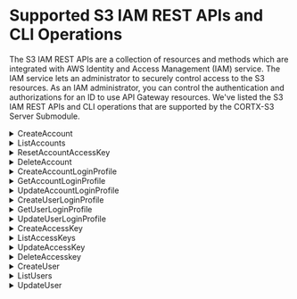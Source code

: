 # Supported S3 IAM REST APIs and CLI Operations

The S3 IAM REST APIs are a collection of resources and methods which are integrated with AWS Identity and Access Management (IAM) service. The IAM service lets an administrator to securely control access to the S3 resources. As an IAM administrator, you can control the authentication and authorizations for an ID to use API Gateway resources. We've listed the S3 IAM REST APIs and CLI operations that are supported by the CORTX-S3 Server Submodule. 

<details>
<summary>CreateAccount</summary>
<p>

The CreateAccount request lets you create an S3 IAM account. 

| Request | Request body attributes  | Request Parameters    |
| :------- | :------------------------ | :--------------------- |
| POST / HTTP/1.1  </br> Host: <IAM Endpoint>:9443 | **Action:** CreateAccount </br> **AccountName:** newrandom10 </br> **Email:** newrandom10@xyz.com  | <ul> <li> **AccountName:** The name of the account. This parameter allows </br>(through its regex pattern) a string of characters consisting of upper </br> and lowercase alphanumeric characters with no spaces. </br> You can also include any of the following characters:`_+=,.@-` </br> **Type:** String </br> **Length Constraints:** Minimum length of 1. Maximum length of 64. </br> **Pattern:** `[\w+=,.@-]+` </br> **Required:** Yes </br> </ul> <ul> <li> **Email:** The email of the account which you want to create. </br> **Type:** String </br> **Pattern:** `[\w+=,.@-]+` </br> **Required:** Yes |

</p>
</details>

<details>
<summary>ListAccounts</summary>
<p>
  
 The ListAccounts parameter lists all the S3 IAM accounts.

| Request | Request body attributes  | Request Parameters    |
| :------- | :------------------------ | :--------------------- |
| POST / HTTP/1.1  </br> Host: <IAM Endpoint>:9443 | **Action:** ListAccounts | None |


</p>
</details>

<details>
<summary>ResetAccountAccessKey</summary>
<p>
  
 The ResetAccountAccessKey parameter lets you reset the access key for your S3 IAM account. 
 
| Request | Request body attributes  | Request Parameters    |
| :------- | :------------------------ | :--------------------- |
| POST / HTTP/1.1  </br> Host: <IAM Endpoint>:9443 | **Action:** ResetAccountAccessKey </br> **AccountName:** newrandom6 </br> **Email:** None | <ul> <li> **AccountName:** The name of the account. This parameter allows </br>(through its regex pattern) a string of characters consisting of upper </br> and lowercase alphanumeric characters with no spaces. </br> You can also include any of the following characters:`_+=,.@-` </br> **Type:** String </br> **Length Constraints:** Minimum length of 1. Maximum length of 64. </br> **Pattern:** `[\w+=,.@-]+` </br> **Required:** Yes </br> </ul> <ul> <li> **Email:** The email of the account which you want to create. </br> **Type:** String </br> **Pattern:** `[\w+=,.@-]+` </br> **Required:** Yes |

</p>
</details>

<details>
  <summary>DeleteAccount</summary>
  <p>
    
 The DeleteAccount parameter lets you delete your S3 IAM account.
 
| Request | Request body attributes  | Request Parameters    |  
| :------ | :----------------------- | :-------------------- | 
| POST / HTTP/1.1  </br> Host: <IAM Endpoint>:9443 | **Action:** DeleteAccount </br> **AccountName:** newrandom6 </br> **Response:** Account Deleted successfully. </p> | **AccountName:** The name of the account. </br> This parameter allows (through its regex pattern) </br> a string of characters consisting of upper and </br> lowercase alphanumeric characters with no spaces. </br> You can also include any of the following characters:`_+=,.@-` </br> **Type:** String </br> **Length Constraints:** Minimum length of 1. Maximum length of 64. </br> **Pattern:** `[\w+=,.@-]+` </br> **Required:** Yes </br> </ul> |

</p>
</details>
 
<details>
  <summary>CreateAccountLoginProfile</summary>
  <p>
  
  The CreateAccountLoginProfile parameter creates a password for the specified account.
  
| Request | Request body attributes  | Request Parameters    |  
| :------ | :----------------------- | :-------------------- | 
| POST / HTTP/1.1  </br> Host: <IAM Endpoint>:9443 | **Password:** Random12@# </br> **AccountName:** newrandom10 </br> **PasswordResetRequired:** false </br> **Action:** CreateAccountLoginProfile |  **Password:** The new password for the Account. </br> **Type:** String </br> **Length Constraints:** Minimum length of 1. Maximum length of 128. </br> **Pattern:** [\u0009\u000A\u000D\u0020-\u00FF]+ </br> **Required:** Yes </br> `password-reset-required` `no-password-reset-required`: </br> Specifies whether you're required to  set a new password during yournext sign-in. </br> If you are passing `--password-reset-required` and `--no-password-reset-required` argument in same command without any sequence, the `PasswordResetRequired` flag will be set as true by default. </br> **Required:** No </br> **AccountName:** The name of the Account to create a password for. The Account must already exist. </br> **Type:** String </br> **Required:** Yes </br> **AccountLoginProfile:** A structure containing the account name and password create date. </br> **AccountName:** A string, that holds the name of the account used to sign in to the S3 Management Console. </br> **CreateDate:** Is a timestamp for the date when the password for the account was created. </br> **PasswordResetRequired:** is a boolean value that specifies whether the account user is required to set a new password on next sign-in. |

**Sample Response:**

b `<?xml version="1.0" encoding="UTF-8" standalone="no"?><CreateLoginProfileResponse
xmlns="https://iam.seagate.com/doc/2010-05-08/"><CreateLoginProfileResult>
<LoginProfile>
<UserName>user01</UserName>
<PasswordResetRequired>true</PasswordResetRequired>
<CreateDate>20201211090307Z</CreateDate>
</LoginProfile>
</CreateLoginProfileResult>
<ResponseMetadata>
<RequestId>88e92110820f423092a2d228316bfb10</RequestId></ResponseMetadata></CreateLoginProfile
Response>`

</p>
</details>

<details>
  <summary>GetAccountLoginProfile</summary>
  <p>
    The GetAccountLoginProfile retrieves the user name and password-creation date for the specified account.

| Request | Request body attributes  | Request Parameters    |  
| :------ | :----------------------- | :-------------------- | 
| POST / HTTP/1.1  </br> Host: <IAM Endpoint>:9443 | **Action:** GetAccountLoginProfile </br> **AccountName:** newrandom10 | **AccountName:** The name of the account. This parameter allows </br>(through its regex pattern) a string of characters consisting of upper </br> and lowercase alphanumeric characters with no spaces. </br> You can also include any of the following characters:`_+=,.@-` </br> **Type:** String </br> **Length Constraints:** Minimum length of 1. Maximum length of 64. </br> **Pattern:** `[\w+=,.@-]+` </br> **Required:** Yes </br> |

**Sample Response:**

b`<?xml version="1.0" encoding="UTF-8" standalone="no"?><GetLoginProfileResponse
xmlns="https://iam.seagate.com/doc/2010-05-
08/"><GetLoginProfileResult><LoginProfile><UserName>s3user1New</UserName><CreateDate>202012110
90305Z</CreateDate><PasswordResetRequired>false</PasswordResetRequired></LoginProfile></GetLog
inProfileResult><ResponseMetadata><RequestId>30e7e40f8bf743b2915fa4ee3fde6f2c</RequestId></Res
ponseMetadata></GetLoginProfileResponse>`

</p>
</details>

<details>
  <summary>UpdateAccountLoginProfile</summary>
  <p>
    The UpdateAccountLoginProfile parameter changes the password for the specified account.
    
| Request | Request body attributes  | Request Parameters    |  
| :------ | :----------------------- | :-------------------- | 
| POST / HTTP/1.1  </br> Host: <IAM Endpoint>:9443 | **AccountName:** <account name> </br> **PasswordResetRequired:** <true or false> </br> **Action:** UpdateAccountLoginProfile </br> **Password:** <password> | <ul> <li> **Password:** The new password for the specified IAM account. </br> **PasswordResetRequired:** Allows this new password to be used only once by requiring the specified IAM account to set a new password on next sign-in.</li> <li> **AccountName:** The name of the account whose password you want to update. This parameter allows (through its regex pattern) a string of characters consisting of upper and lowercase alphanumeric characters with no spaces. </br> You can also include any of the following characters: `_+=,.@-` `--password` </br> **New Password to update:** `--password-reset-required` </br> Optionally you can use `--no-password-reset-required` to force a user to reset the account password on their first login use the `password-reset-flag` or the `no-password-reset-flag`. Passwords are optional, you can specify the accountname (mandatory), and the API will error out saying - `at least specify flag or password` </ul> |

**Sample Response:** 

b `<?xml version="1.0" encoding="UTF-8" standalone="no"?><UpdateLoginProfileResponse
xmlns="https://iam.seagate.com/doc/2010-05-
08/"><ResponseMetadata><RequestId>6fd38b0dab344e21a798e61ec5ae1caf</RequestId></ResponseMetada
ta></UpdateLoginProfileResponse>`

</p>
</details>

<details>
  <summary>CreateUserLoginProfile</summary>
  <p>
    
 The CreateUserLoginProfile parameter creates a password for the specified IAM user.
 
| Request | Request body attributes  | Request Parameters    |  
| :------ | :----------------------- | :-------------------- | 
| POST / HTTP/1.1  </br> Host: <IAM Endpoint>:9443 | **UserName:** newrandom11user </br> **PasswordResetRequired:** false </br> **Action:** CreateLoginProfile </br> **Password:** Random12@# | <ul> <li> **UserName:** The name of the IAM user to create a password for. The user must already exist. This parameter allows (through its regex pattern) a string of characters consisting of upper and lowercase alphanumeric characters with no spaces. You can also include any of the following characters: `_+=,.@-` </br> **Required:** Yes </br> <li> **Password:** The new password for the user. </br> **Type:** String </br> **Length Constraints:** Minimum length of 6. Maximum length of 128. </br> **Pattern:** `[\u0009\u000A\u000D\u0020-\u00FF]+` </br> **Required:** Yes </br> <li> **PasswordResetRequired:** Specifies whether the user is required to set a new password on next sign-in. </br> **Type:** Boolean </br> **Required:** No </li></ul> |

**Sample Response**

- **LoginProfile** (structure): A structure containing the user name and password create date. 
- **UserName (string):** The name of the user, which can be used for signing in to the S3 Management Console. 
- **CreateDate (timestamp):** The date when the password for the user was created. 
- **PasswordResetRequired (boolean):** Specifies whether the  user is required to set a new password on next sign-in. 

</p>
</details>

<details>
  <summary>GetUserLoginProfile</summary>
  <p>
The GetUserLoginProfile parameter retrieves the *user name* and *password-creation date* for the specified IAM user. If the user has not been assigned a password, the operation will return a `404 (NoSuchEntity)` error. 
    
| Request | Request body attributes  | Request Parameters    |  
| :------ | :----------------------- | :-------------------- | 
| POST / HTTP/1.1  </br> Host: <IAM Endpoint>:9443 | **UserName:** newrandom11 </br> **Action:** GetLoginProfile | **UserName:** The name of the user whose login profile you want to retrieve. This parameter allows (through its regex pattern) a string of characters consisting of upper and lowercase alphanumeric characters with no spaces. You can also include any of the following characters:` _+=,.@-` </br> **Type:** String </br> **Length Constraints:** Minimum length of 1. Maximum length of 64. </br> **Pattern:** `[\w+=,.@-]+` </br> **Required:** Yes </li> </ul> |

**Sample Response** 
 
- **LoginProfile (structure):** A structure containing the user name and password create date.  
- **UserName (string):** The name of the user, which can be used for signing in to the S3 Management Console.  
- **CreateDate (timestamp):** The date when the password for the user was created.  
- **PasswordResetRequired (boolean):** Specifies whether the user is required to set a new password on next sign-in.

</p>
</details>

<details>
  <summary>UpdateUserLoginProfile</summary>

The UpdateUserLoginProfile parameter updates the user login profile for an existing user.

| Request | Request body attributes  | Request Parameters    |  
| :------ | :----------------------- | :-------------------- | 
| POST / HTTP/1.1  </br> Host: <IAM Endpoint>:9443 | **UserName:** newrandom10 </br> **PasswordResetRequired:** false </br> **Action:** UpdateLoginProfile </br> **Password:** Random07@# | <ul><li> **UserName:** The name of the user whose password you want to update. This parameter allows (through its regex pattern) a string of characters consisting of upper and lowercase  alphanumeric characters with no spaces. You can also include any of the following characters: `_+=,.@-` </br> **Required:** Yes</li><li>**Password:** The new password for the specified IAM user. </br> **Type:** String </br> **Length Constraints:** Minimum length of 1. Maximum length of 128. </br> **Pattern:** `[\u0009\u000A\u000D\u0020-\u00FF]+` </br> **Required:** Yes </br></li> <li> **PasswordResetRequired:** Specifies whether the user is required to set a new password on next sign-in. Though `password-reset-flag` or `no-password-reset-flag` and password are optional, if you specify the username (mandatory), the API will error out stating: `At least specify flag or password.` </br> **Type:** Boolean </br> **Required:** No </li></ul> |

**Response**

`User login profile updated.`

</p>
</details>

<details>
  <summary>CreateAccessKey</summary>
  <p>
    
The CreateAccessKey creates a new S3 secret access key and corresponding S3 access key ID for the specified user. The  default status for new keys is `Active`. If you do not specify a user name, IAM determines the user name implicitly based on the Access Key ID used while signing the request.

| Request | Request body attributes  | Request Parameters    |  
| :------ | :----------------------- | :-------------------- | 
| POST / HTTP/1.1  </br> Host: <IAM Endpoint>:9443 | **Action:** CreateAccessKey </br> **Version:** 2010-05-08 </br> **UserName:** newuserrandom111 | <ul> <li> **UserName:** The name of the user. This parameter allows (through its regex pattern) a string of characters consisting of upper and  lowercase alphanumeric characters with no spaces. You can also include any of the following  characters: `_+=,.@-` </br> **Type:** String </br> **Length Constraints:** Minimum length of 1. Maximum length of 128. </br> **Pattern:** `[\w+=,.@-]+` </br> **Required:** No </li></ul> |

**Sample Response**

b `<?xml version="1.0" encoding="UTF-8" standalone="no"?><CreateAccessKeyResponse  xmlns="https://iam.seagate.com/doc/2010-05- 
08/"><CreateAccessKeyResult><AccessKey><UserName>changePasswordUserLoginProfileTestUser</UserN ame><AccessKeyId>AKIAgjTAmeFcShmDxtbQqBKQqg</AccessKeyId><Status>Active</Status><SecretAccessK ey>h9G1hwPAKFLcsGAKy7GePiuHCCayka81kh7M45v6</SecretAccessKey></AccessKey></CreateAccessKeyResu lt><ResponseMetadata><RequestId>f03ba9e9876e43cd9ae55e644ba798d3</RequestId></ResponseMetadata ></CreateAccessKeyResponse>`

</p>
</details>

<details> 
  <summary>ListAccessKeys</summary>
  <p>
    
The ListAccessKeys parameter returns information about the Access Key IDs associated with a specified IAM user. If there is none, the operation returns an empty list. 

| Request | Request body attributes  | Request Parameters    |  
| :------ | :----------------------- | :-------------------- | 
| POST / HTTP/1.1  </br> Host: <IAM Endpoint>:9443 | **Action:** ListAccessKeys </br> **Version:** 2010-05-08 </br> **UserName:** newuserrandom111 | **UserName:** The name of the user. This parameter allows (through its regex pattern) a string of characters consisting of upper and lowercase alphanumeric characters with no spaces. You can also include any of the following  characters: `_+=,.@-` </br> **Type:** String </br> **Length Constraints:** Minimum length of 1. Maximum length of 128. </br> **Pattern:** `[\w+=,.@-]+` </br> **Required:** No |

**Sample Response**

b `<?xml version="1.0" encoding="UTF-8" standalone="no"?><ListAccessKeysResponse  xmlns="https://iam.seagate.com/doc/2010-05- 
08/"><ListAccessKeysResult><UserName>root</UserName><AccessKeyMetadata><member><UserName>root< /UserName><AccessKeyId>AKIAGNP1JEOkTHqaeH3jU5bnHQ</AccessKeyId><Status>Active</Status><CreateD
ate>2020-12- 
11T09:02:47.000+0000</CreateDate></member></AccessKeyMetadata><IsTruncated>false</IsTruncated> </ListAccessKeysResult><ResponseMetadata><RequestId>f427b8d0412648eaa72e1431e9a7414c</RequestI d></ResponseMetadata></ListAccessKeysResponse>`

</p>
</details>

<details>
  <summary>UpdateAccessKey</summary>
  <p>
The UpdateAccessKey parameter changes the status of the specified access key from `Active` to `Inactive`, or vice versa. This operation can  be used to disable a user's key during a key rotation workflow. If the UserName is not specified, the user name is determined implicitly based on the S3 Access Key ID used while signing the request.

| Request | Request body attributes  | Request Parameters    |  
| :------ | :----------------------- | :-------------------- | 
| POST / HTTP/1.1  </br> Host: <IAM Endpoint>:9443 | **Action:** UpdateAccessKey </br> **Version:** 2010-05-08 </br> **AccessKeyId:** AKIAov_KUl_wRjexnXZe7eUQcA </br> **Status:** Active </br> **UserName:** newuserrandom111 | <ul> <li> **AccessKeyId:** The access key ID of the secret access key you want to update. This parameter allows (through its regex pattern) a string of characters that can consist of any upper or lowercased letter or digit. </br> **Type:** String </br> **Length Constraints:** Minimum length of 16. Maximum length of 128. </br> **Pattern:** `[\w]+` </br> **Required:** Yes </br> <li> **Status:** The status you want to assign to the secret access key. Active means that the key can be used for API  calls to S3, while Inactive means that the key cannot be used. </br> **Type:** String </br> **Valid Values:** `Active` or `Inactive` </br> **Required:** Yes </br> <li> **UserName:** The name of the user whose key you want to update. This parameter allows (through its regex pattern) a string of characters consisting of upper and lowercase  alphanumeric characters with no spaces. You can also include any of the following characters: `_+=,.@-` </br> **Type:** String </br> **Length Constraints:** Minimum length of 1. Maximum length of 128. </br> **Pattern:** `[\w+=,.@-]+` </br> **Required:** No </li></ul> | 

**Sample Response**

b `<?xml version="1.0" encoding="UTF-8" standalone="no"?><UpdateAccessKeyResponse  xmlns="https://iam.seagate.com/doc/2010-05- 
08/"><ResponseMetadata><RequestId>c2ce14e35ccb4d1bb3ef0d01a10e82ba</RequestId></ResponseMetada ta></UpdateAccessKeyResponse>`

</p>
</details>

<details>
  <summary>DeleteAccesskey</summary>
  
The DeleteAccesskey parameter lets you delete the Access Key Pair associated with an IAM user. If you do not specify a user name, IAM determines the user name implicitly based on the S3 Access Key ID used to sign the request. This operation works for access keys under the S3 account. Consequently, you  can use this operation to manage S3 account root user credentials even if the S3 account has no associated users. 

| Request | Request body attributes  | Request Parameters    |  
| :------ | :----------------------- | :-------------------- | 
| POST / HTTP/1.1  </br> Host: <IAM Endpoint>:9443 | **Action:** DeleteAccessKey </br> **Version:** 2010-05-08 </br> **AccessKeyId:** AKIAov_KUl_wRjexnXZe7eUQcA | <ul> <li> **UserName:** The name of the user whose access key pair you want to delete. This parameter allows (through its regex pattern) a string of characters consisting of upper and lowercase  alphanumeric characters with no spaces. You can also include any of the following characters: `_+=,.@-` </br> **Type:** String </br> **Length Constraints:** Minimum length of 1. Maximum length of 128. </br> **Pattern:** `[\w+=,.@-]+` </br> **Required:** No </li> </ul>

**Sample Response** 

b `<?xml version="1.0" encoding="UTF-8" standalone="no"?><DeleteAccessKeyResponse  xmlns="https://iam.seagate.com/doc/2010-05- 
08/"><ResponseMetadata><RequestId>7364ce6973fa462cb81792490649ccde</RequestId></ResponseMetada ta></DeleteAccessKeyResponse>`

</p>
</details>

<details>
  <summary>CreateUser</summary>
  <p>
    
The CreateUser parameter creates a new IAM user.

| Request | Request body attributes  | Request Parameters    |  
| :------ | :----------------------- | :-------------------- | 
| POST / HTTP/1.1  </br> Host: <IAM Endpoint>:9443 | **UserName:** new </br> **Action:** CreateUser | <ul> <li> **Path:** The path for the user name. For more information about paths, see IAM Identifiers in the IAM User Guide. This parameter is optional. If it is not included, it defaults to a slash (/). This parameter allows (through its regex pattern) a string of characters consisting of either a forward slash (/) by itself or a string that must begin and end with forward slashes. In addition, it can contain any ASCII character from the `!(\u0021)` through the DEL character `(\u007F)`, including most punctuation characters, digits, and upper and lowercased letters. </br> **Type:** String </br> **Length Constraints:** Minimum length of 1. Maximum length of 512. </br> **Pattern:** `(\u002F)` or `(\u002F[\u0021-\u007F]+\u002F)` </br> **Required:** No </br><li>**UserName:** The name of the user that you want to create. IAM user, group, role, and policy names must be unique within the account. Names are not distinguished by case. For example, you cannot create resources named both `MyResource` and `myresource`. </br> **Type:** String </br> **Length Constraints:** Minimum length of 1. Maximum length of 64. </br> **Pattern:** `[\w+=,.@-]+` </br> **Required:** Yes</li></ul> |

**Sample Response**

b`<?xml version="1.0" encoding="UTF-8" standalone="no"?><CreateUserResponse  xmlns="https://iam.seagate.com/doc/2010-05- 
08/"><CreateUserResult><User><Path>/test/</Path><UserName>s3user_1</UserName><UserId>AIDAFFEC1 72CE21849C19</UserId><Arn>arn:aws:iam::918609980441:user/s3user_1</Arn></User></CreateUserResu lt><ResponseMetadata><RequestId>bec144b54c0546cf9367c70213db08e5</Req`

</p>
</details>

<details>
  <summary>ListUsers</summary>

The ListUsers parameter lists the IAM users that with a specified path prefix. If no path prefix is specified, the operation returns all users. If there are none, the operation returns an empty list.

| Request | Request body attributes  | Request Parameters    |  
| :------ | :----------------------- | :-------------------- | 
| POST / HTTP/1.1  </br> Host: <IAM Endpoint>:9443 | **Action:** ListUsers </br> **Version:** 2010-05-08 | <ul><li>**PathPrefix:** The path prefix for filtering the results. For example: `/division_abc/subdivision_xyz/`, which would return all user names with a path that starts with `/division_abc/subdivision_xyz/`. This parameter is optional. If it is not included, it defaults to a slash (/), listing all user names. This parameter allows (through its regex pattern) a string of characters consisting of either a forward slash (/) by or a string that begins and ends with forward slashes. In addition, it can contain any ASCII character from `!(\u0021)` to the DEL character `(\u007F)` including punctuation, characters, digits, and upper and lower case letters. </br> **Type:** String </br> **Length Constraints:** Minimum length of 1. Maximum length of 512. </br> **Pattern:** `\u002F[\u0021-\u007F]*` </br> **Required:** No </li></ul> |

**Sample Response**

b`<?xml version="1.0" encoding="UTF-8" standalone="no"?><ListUsersResponse
xmlns="https://iam.seagate.com/doc/2010-05-
08/"><ListUsersResult><Users><member><UserId>AIDAF9C78D8CBDC84C849</UserId><Path>/test/success
/</Path><UserName>s3user1New</UserName><Arn>arn:aws:iam::208477331058:user/s3user1New</Arn><Cr
eateDate>2020-12-
11T09:38:34.000+0000</CreateDate></member></Users><IsTruncated>false</IsTruncated></ListUsersR
esult><ResponseMetadata><RequestId>b411b61e14324697bd617d86c4ca5632</RequestId></ResponseMetad
ata></ListUsersResponse>`

</p>
</details>

<details>
  <summary>UpdateUser</summary>
  
The UpdateUser parameter lets you update the name and/or the path of the specified IAM user.

| Request | Request body attributes  | Request Parameters    |  
| :------ | :----------------------- | :-------------------- | 
| POST / HTTP/1.1  </br> Host: <IAM Endpoint>:9443 | **Action:** UpdateUser </br> **Version:** 2010-05-08 </br> **UserName:** newuserrandom11 </br> <li> **NewUserName:** newuserrandom11changed | <ul><li>**NewPath:** New path for the IAM user. Include this parameter only if you're changing the user's path. This parameter allows (through its regex pattern) a string of characters consisting of either a forward slash (/) or a string that begins and end with forward slashes. In addition, it can contain any ASCII character from `! (\u0021)` to DEL character `(\u007F)`, including punctuation, characters, digits, and upper and lower case letters. </br> **Type:** String </br> **Length Constraints:** Minimum length of 1. Maximum length of 512. </br> **Pattern:** `(\u002F)` or `(\u002F[\u0021-\u007F]+\u002F)` </br> **Required:** No </br> <li> **NewUserName:** New name for the user. Include this parameter only if you're changing the user's name. IAM user, group, role, and policy names must be unique for an account. Names are not distinguished by cases. For example, you cannot create resources named both `MyResource` and `myresource`. </br> **Type:** String </br> **Length Constraints:** Minimum length of 1. Maximum length of 64. </br> **Pattern:** `[\w+=,.@-]+` </br> **Required:** No </br><li>**UserName:** Name of the user that you want to update. If you're changing the name of the user, this is the original user name. This parameter allows (through its regex pattern) a string of characters consisting of upper and lowercase alphanumeric characters with no spaces. You can also include any of the following characters: `_+=,.@-` </br> **Type:** String </br> **Length Constraints:** Minimum length of 1. Maximum length of 128. </br> **Pattern:** `[\w+=,.@-]+` </br> **Required:** Yes </li></ul> |

**Sample Response**

b`<?xml version="1.0" encoding="UTF-8" standalone="no"?><UpdateUserResponsexmlns="https://iam.seagate.com/doc/2010-05-08/"><ResponseMetadata <RequestId>7db81406809d40aeb08e5f0c95baa3dd</RequestId></ResponseMetadata></UpdateUserResponse>`

</p>
</details>




































    
    

 
 

